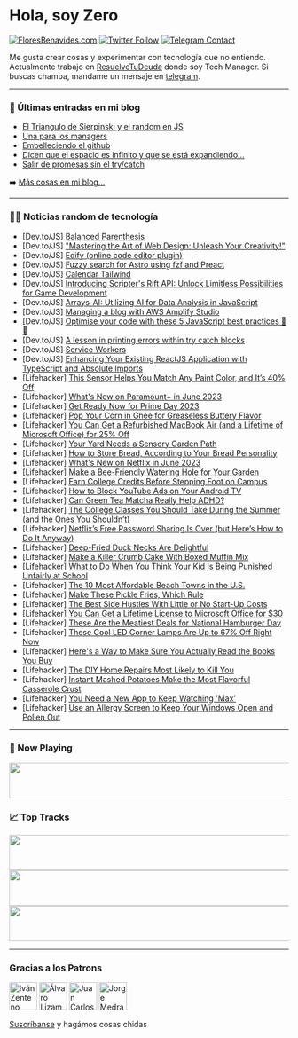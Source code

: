 # Hola, soy Zero

[![FloresBenavides.com](https://img.shields.io/website?down_message=oops&label=MiBlog&style=for-the-badge&up_message=online&url=https%3A%2F%2Ffloresbenavides.com)](https://floresbenavides.com) [![Twitter Follow](https://img.shields.io/twitter/follow/ZeroDragon?color=%231DA1F2&label=Follow&logo=twitter&logoColor=ffffff&style=for-the-badge)](https://twitter.com/zerodragon) [![Telegram Contact](https://img.shields.io/badge/escr%C3%ADbeme-ZeroDragon-%2326A5E4?style=for-the-badge&logo=telegram)](https://t.me/zerodragon)

Me gusta crear cosas y experimentar con tecnología que no entiendo.
Actualmente trabajo en [ResuelveTuDeuda](http://github.com/resuelve) donde soy Tech Manager.
Si buscas chamba, mandame un mensaje en [telegram](https://t.me/zerodragon).

---

### 📕 Últimas entradas en mi blog
<!-- BLOG-POST-LIST:START -->
- [El Triángulo de Sierpinski y el random en JS](https://floresbenavides.com/el-triangulo-de-sierpinski-y-el-random-en-js/)
- [Una para los managers](https://floresbenavides.com/una-para-los-managers/)
- [Embelleciendo el github](https://floresbenavides.com/embelleciendo-el-github/)
- [Dicen que el espacio es infinito y que se está expandiendo…](https://floresbenavides.com/dicen-que-el-espacio-es-infinito-y-que-se-esta-expandiendo/)
- [Salir de promesas sin el try/catch](https://floresbenavides.com/salir-de-promesas-sin-el-try-catch/)
<!-- BLOG-POST-LIST:END -->

➡️ [Más cosas en mi blog...](https://floresbenavides.com)

---

### 👨‍💻 Noticias random de tecnología
<!-- TECH-POSTS:START -->
- [Dev.to/JS] [Balanced Parenthesis](https://dev.to/amitgharge/balanced-parenthesis-3g74)
- [Dev.to/JS] [&quot;Mastering the Art of Web Design: Unleash Your Creativity!&quot;](https://dev.to/aryankit_9cr/mastering-the-art-of-web-design-unleash-your-creativity-43hm)
- [Dev.to/JS] [Edify &lpar;online code editor plugin&rpar;](https://dev.to/rahulsemwal/edify-online-code-editor-plugin-1ngn)
- [Dev.to/JS] [Fuzzy search for Astro using fzf and Preact](https://dev.to/stefankolb/fuzzy-search-for-astro-using-fzf-and-preact-2p32)
- [Dev.to/JS] [Calendar Tailwind](https://dev.to/nguyenngocdue/calendar-tailwind-9kn)
- [Dev.to/JS] [Introducing Scripter&#39;s Rift API: Unlock Limitless Possibilities for Game Development](https://dev.to/srift/introducing-scripters-rift-api-unlock-limitless-possibilities-for-game-development-31dm)
- [Dev.to/JS] [Arrays-AI: Utilizing AI for Data Analysis in JavaScript](https://dev.to/alfredoaguiararce/arrays-ai-utilizing-ai-for-data-analysis-in-javascript-5h9p)
- [Dev.to/JS] [Managing a blog with AWS Amplify Studio](https://dev.to/albac/managing-a-blog-with-aws-amplify-studio-1bgd)
- [Dev.to/JS] [Optimise your code with these 5 JavaScript best practices 🚀🔥](https://dev.to/arjuncodess/optimise-your-code-with-these-5-javascript-best-practices-a01)
- [Dev.to/JS] [A lesson in printing errors within try catch blocks](https://dev.to/austincoleman/a-lesson-in-printing-errors-within-try-catch-blocks-kb8)
- [Dev.to/JS] [Service Workers](https://dev.to/anuradha9712/service-workers-4h58)
- [Dev.to/JS] [Enhancing Your Existing ReactJS Application with TypeScript and Absolute Imports](https://dev.to/willochs316/enhancing-your-existing-reactjs-application-with-typescript-and-absolute-imports-hla)
- [Lifehacker] [This Sensor Helps You Match Any Paint Color, and It’s 40% Off](https://lifehacker.com/this-sensor-helps-you-match-any-paint-color-and-it-s-4-1850470418)
- [Lifehacker] [What&#39;s New on Paramount+ in June 2023](https://lifehacker.com/whats-new-on-paramount-in-june-2023-1850471712)
- [Lifehacker] [Get Ready Now for Prime Day 2023](https://lifehacker.com/get-ready-now-for-prime-day-2023-1850470592)
- [Lifehacker] [Pop Your Corn in Ghee for Greaseless Buttery Flavor](https://lifehacker.com/pop-your-corn-in-ghee-for-greaseless-buttery-flavor-1850470625)
- [Lifehacker] [You Can Get a Refurbished MacBook Air &lpar;and a Lifetime of Microsoft Office&rpar; for 25% Off](https://lifehacker.com/you-can-get-a-refurbished-macbook-air-and-a-lifetime-o-1850470454)
- [Lifehacker] [Your Yard Needs a Sensory Garden Path](https://lifehacker.com/your-yard-needs-a-sensory-garden-path-1850468088)
- [Lifehacker] [How to Store Bread, According to Your Bread Personality](https://lifehacker.com/how-to-store-bread-according-to-your-bread-personality-1850470334)
- [Lifehacker] [What&#39;s New on Netflix in June 2023](https://lifehacker.com/whats-new-on-netflix-in-june-2023-1850470621)
- [Lifehacker] [Make a Bee-Friendly Watering Hole for Your Garden](https://lifehacker.com/make-a-bee-friendly-watering-hole-for-your-garden-1850468165)
- [Lifehacker] [Earn College Credits Before Stepping Foot on Campus](https://lifehacker.com/earn-college-credits-before-stepping-foot-on-campus-1850469845)
- [Lifehacker] [How to Block YouTube Ads on Your Android TV](https://lifehacker.com/how-to-block-youtube-ads-on-your-android-tv-1850468423)
- [Lifehacker] [Can Green Tea Matcha Really Help ADHD?](https://lifehacker.com/can-green-tea-matcha-really-help-adhd-1850467853)
- [Lifehacker] [The College Classes You Should Take During the Summer &lpar;and the Ones You Shouldn’t&rpar;](https://lifehacker.com/the-college-classes-you-should-take-during-the-summer-1850467238)
- [Lifehacker] [Netflix’s Free Password Sharing Is Over &lpar;but Here’s How to Do It Anyway&rpar;](https://lifehacker.com/netflixs-new-password-sharing-rules-and-how-to-get-aro-1850058887)
- [Lifehacker] [Deep-Fried Duck Necks Are Delightful](https://lifehacker.com/deep-fried-duck-necks-are-delightful-1850467837)
- [Lifehacker] [Make a Killer Crumb Cake With Boxed Muffin Mix](https://lifehacker.com/make-a-killer-crumb-cake-with-boxed-muffin-mix-1850467375)
- [Lifehacker] [What to Do When You Think Your Kid Is Being Punished Unfairly at School](https://lifehacker.com/what-to-do-when-you-think-your-kid-is-being-punished-un-1850462723)
- [Lifehacker] [The 10 Most Affordable Beach Towns in the U.S.](https://lifehacker.com/the-10-most-affordable-beach-towns-in-the-u-s-1850465352)
- [Lifehacker] [Make These Pickle Fries, Which Rule](https://lifehacker.com/make-these-pickle-fries-which-rule-1850467287)
- [Lifehacker] [The Best Side Hustles With Little or No Start-Up Costs](https://lifehacker.com/the-best-side-hustles-with-little-or-no-start-up-costs-1850467111)
- [Lifehacker] [You Can Get a Lifetime License to Microsoft Office for $30](https://lifehacker.com/you-can-get-a-lifetime-license-to-microsoft-office-for-1850451844)
- [Lifehacker] [These Are the Meatiest Deals for National Hamburger Day](https://lifehacker.com/these-are-the-meatiest-deals-for-national-hamburger-day-1850466662)
- [Lifehacker] [These Cool LED Corner Lamps Are Up to 67% Off Right Now](https://lifehacker.com/these-cool-led-corner-lamps-are-up-to-67-off-right-now-1850451879)
- [Lifehacker] [Here&#39;s a Way to Make Sure You Actually Read the Books You Buy](https://lifehacker.com/heres-a-way-to-make-sure-actually-read-the-books-you-bu-1850466169)
- [Lifehacker] [The DIY Home Repairs Most Likely to Kill You](https://lifehacker.com/the-diy-home-repairs-most-likely-to-kill-you-1850465748)
- [Lifehacker] [Instant Mashed Potatoes Make the Most Flavorful Casserole Crust](https://lifehacker.com/instant-mashed-potatoes-make-the-most-flavorful-cassero-1850465646)
- [Lifehacker] [You Need a New App to Keep Watching &#39;Max&#39;](https://lifehacker.com/heres-how-much-a-max-subscription-will-cost-you-after-m-1850329419)
- [Lifehacker] [Use an Allergy Screen to Keep Your Windows Open and Pollen Out](https://lifehacker.com/use-an-allergy-screen-to-keep-your-windows-open-and-pol-1850464055)<!-- TECH-POSTS:END -->

---

### 🎵 Now Playing
<a href="https://spotify-now-playing-dun.vercel.app/now-playing?open"><img src="https://spotify-now-playing-dun.vercel.app/now-playing" width="540" height="64"></a>

### 📈 Top Tracks
<a href="https://spotify-now-playing-dun.vercel.app/top-tracks?i=1&open"><img src="https://spotify-now-playing-dun.vercel.app/top-tracks?i=1" width="540" height="64"></a>
<a href="https://spotify-now-playing-dun.vercel.app/top-tracks?i=2&open"><img src="https://spotify-now-playing-dun.vercel.app/top-tracks?i=2" width="540" height="64"></a>
<a href="https://spotify-now-playing-dun.vercel.app/top-tracks?i=3&open"><img src="https://spotify-now-playing-dun.vercel.app/top-tracks?i=3" width="540" height="64"></a>

---

### Gracias a los Patrons
[<img src="https://avatars.githubusercontent.com/u/243380?v=4" alt="Iván Zenteno" width="50px">](https://github.com/k001) [<img src="https://avatars.githubusercontent.com/u/19955639?v=4" alt="Álvaro Lizama" width="50px">](https://github.com/alvarolizama) [<img src="https://avatars.githubusercontent.com/u/2718753?v=4" alt="Juan Carlos Ruiz" width="50px">](https://github.com/JuanCrg90) [<img src="https://avatars.githubusercontent.com/u/37025?v=4" alt="Jorge Medrano" width="50px">](https://github.com/h1pp1e) 

[Suscríbanse](https://www.patreon.com/zerodragon) y hagámos cosas chidas
